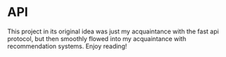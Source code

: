 # API
This project in its original idea was just my acquaintance with the fast api protocol, but then smoothly flowed into my acquaintance with recommendation systems. Enjoy reading!
